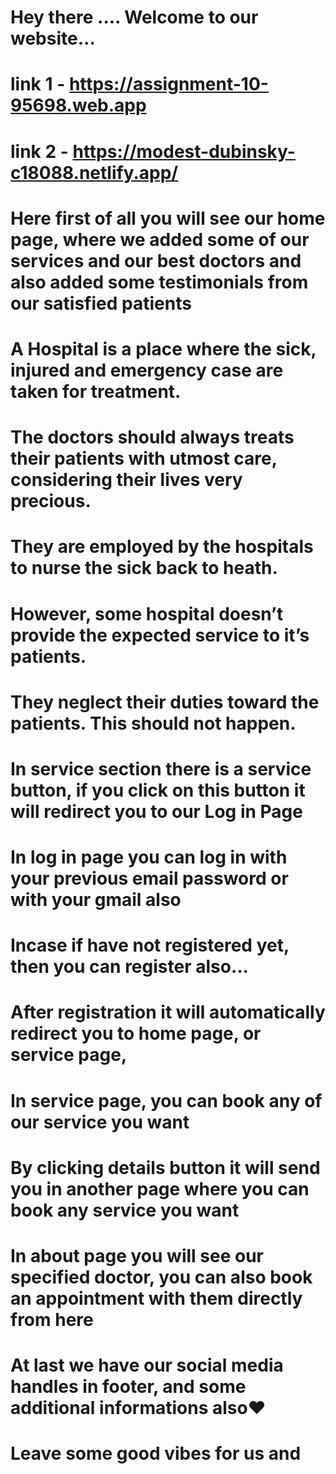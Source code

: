 # Hey there .... Welcome to our website... 
# link 1 - https://assignment-10-95698.web.app
# link 2 -  https://modest-dubinsky-c18088.netlify.app/


 # Here first of all you will see our home page, where we added some of our services and our best doctors and also added some testimonials from our satisfied patients
 
 # A Hospital is a place where the sick, injured and emergency case are taken for treatment.

# The doctors should always treats their patients with utmost care, considering their lives very precious.

# They are employed by the hospitals to nurse the sick back to heath.


# However, some hospital doesn’t provide the expected service to it’s patients. 

# They neglect their duties toward the patients. This should not happen.
 
 # In service section there is a service button, if you click on this button it will redirect you to our Log in Page
# In log in page you can log in with your previous email password or with your gmail also
# Incase if have not registered yet, then you can register also...
# After registration it will automatically redirect you to home page, or service page,
# In service page, you can book any of our service you want
# By clicking details button it will send you in another page where you can book any service you want
# In about page you will see our specified doctor, you can also book an appointment with them directly from here
# At last we have our social media handles in footer, and some additional informations also❤️
# Leave some good vibes for us and





